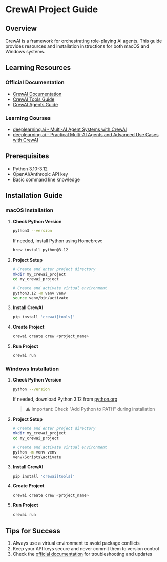 # CrewAI Project Guide

## Overview
CrewAI is a framework for orchestrating role-playing AI agents. This guide provides resources and installation instructions for both macOS and Windows systems.

## Learning Resources

### Official Documentation
- [CrewAI Documentation](https://docs.crewai.com/)
- [CrewAI Tools Guide](https://docs.crewai.com/tools/)
- [CrewAI Agents Guide](https://docs.crewai.com/agents/)

### Learning Courses
- [deeplearning.ai - Multi-AI Agent Systems with CrewAI](https://www.deeplearning.ai/short-courses/multi-ai-agent-systems-with-crewai/)
- [deeplearning.ai - Practical Multi-AI Agents and Advanced Use Cases with CrewAI](https://www.deeplearning.ai/short-courses/practical-multi-ai-agents-and-advanced-use-cases-with-crewai/)

## Prerequisites

- Python 3.10-3.12
- OpenAI/Anthropic API key
- Basic command line knowledge

## Installation Guide

### macOS Installation

1. **Check Python Version**
   ```bash
   python3 --version
   ```
   If needed, install Python using Homebrew:
   ```bash
   brew install python@3.12
   ```

2. **Project Setup**
   ```bash
   # Create and enter project directory
   mkdir my_crewai_project
   cd my_crewai_project

   # Create and activate virtual environment
   python3.12 -m venv venv
   source venv/bin/activate
   ```

3. **Install CrewAI**
   ```bash
   pip install 'crewai[tools]'
   ```

4. **Create Project**
   ```bash
   crewai create crew <project_name>
   ```

5. **Run Project**
   ```bash
   crewai run
   ```

### Windows Installation

1. **Check Python Version**
   ```bash
   python --version
   ```
   If needed, download Python 3.12 from [python.org](https://www.python.org/downloads/)
   > ⚠️ Important: Check "Add Python to PATH" during installation

2. **Project Setup**
   ```bash
   # Create and enter project directory
   mkdir my_crewai_project
   cd my_crewai_project

   # Create and activate virtual environment
   python -m venv venv
   venv\Scripts\activate
   ```

3. **Install CrewAI**
   ```bash
   pip install 'crewai[tools]'
   ```

4. **Create Project**
   ```bash
   crewai create crew <project_name>
   ```

5. **Run Project**
   ```bash
   crewai run
   ```

## Tips for Success
1. Always use a virtual environment to avoid package conflicts
2. Keep your API keys secure and never commit them to version control
3. Check the [official documentation](https://docs.crewai.com/installation) for troubleshooting and updates





